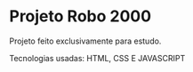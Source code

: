 # Projeto Robo 2000

Projeto feito exclusivamente para estudo.

Tecnologias usadas: HTML, CSS E JAVASCRIPT
